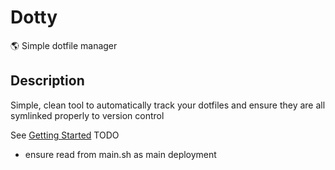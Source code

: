 # Dotty

🌎 Simple dotfile manager

## Description

Simple, clean tool to automatically track your dotfiles and ensure they are all symlinked properly to version control

See [Getting Started](./docs/getting-started.md)
TODO
- ensure read from main.sh as main deployment